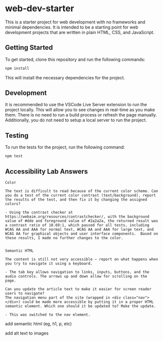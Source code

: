 # web-dev-starter

This is a starter project for web development with no frameworks and minimal
dependencies. It is intended to be a starting point for web development projects
that are written in plain HTML, CSS, and JavaScript.

## Getting Started

To get started, clone this repository and run the following commands:

```bash
npm install
```
This will install the necessary dependencies for the project.

## Development

It is recommended to use the VSCode Live Server extension to run the project
locally. This will allow you to see changes in real-time as you make them. There
is no need to run a build process or refresh the page manually. Additionally,
you do not need to setup a local server to run the project.

## Testing

To run the tests for the project, run the following command:

```bash
npm test
```

## Accessibility Lab Answers

    Color

    The text is difficult to read because of the current color scheme. Can you do a test of the current color contrast (text/background), report the results of the test, and then fix it by changing the assigned colors?

    - Using the contrast checker at https://webaim.org/resources/contrastchecker/, with the background value of #dde and foreground value of #2a2a2a, the returned result was a contrast ratio of 10.69:1, which passed for all tests, including WCAG AA and AAA for normal text, WCAG AA and AAA for large text, and WCAG AA for graphical objects and user interface components.  Based on these results, I made no further changes to the color. 
    

    Semantic HTML

    The content is still not very accessible — report on what happens when you try to navigate it using a keyboard.

    - The tab key allows navigation to links, inputs, buttons, and the audio controls. The arrows up and down allow for scrolling on the page.  

    Can you update the article text to make it easier for screen reader users to navigate?
    The navigation menu part of the site (wrapped in <div class="nav"></div>) could be made more accessible by putting it in a proper HTML semantic element. Which one should it be updated to? Make the update.

    - This was switched to the nav element.  







add semantic html (eg, h1, p, etc)

add alt text to images 